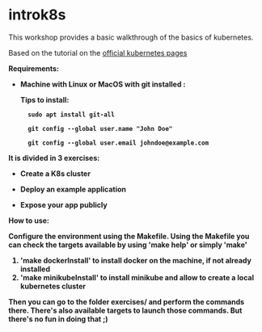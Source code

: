 # introk8s
This workshop provides a basic walkthrough of the basics of kubernetes. 

Based on the tutorial on the [official kubernetes pages](https://kubernetes.io/docs/tutorials/kubernetes-basics/) 

<b> Requirements: 

* Machine with Linux or MacOS with git installed :

    Tips to install:

        sudo apt install git-all

        git config --global user.name "John Doe"

        git config --global user.email johndoe@example.com


It is divided in 3 exercises:

* Create a K8s cluster

* Deploy an example application

* Expose your app publicly

How to use:

Configure the environment using the Makefile.
Using the Makefile you can check the targets available by using 'make help' or simply 'make'

1. 'make dockerInstall' to install docker on the machine, if not already installed
2. 'make minikubeInstall' to install minikube and allow to create a local kubernetes cluster

Then you can go to the folder exercises/ and perform the commands there.
There's also available targets to launch those commands.
But there's no fun in doing that ;)



